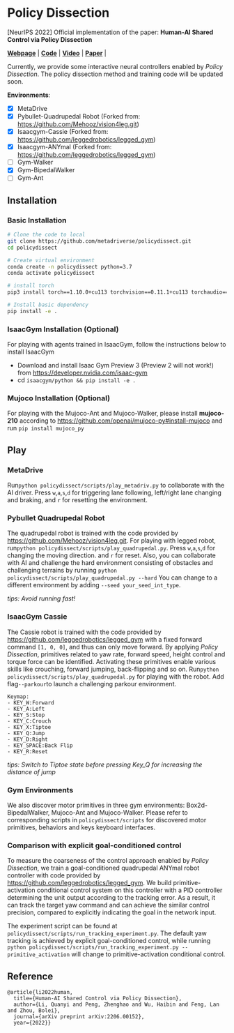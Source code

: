 # Policy Dissection

[NeurIPS 2022] Official implementation of the paper: **Human-AI Shared Control via Policy Dissection**

[**Webpage**](https://metadriverse.github.io/policydissect/) |
[**Code**](https://github.com/metadriverse/policydissect) |
[**Video**](https://youtu.be/7UmScmKMFE4) |
[**Paper**](https://arxiv.org/pdf/2206.00152.pdf) |

[comment]: <> ([**Poster**]&#40;https://github.com/decisionforce/HACO/blob/main/docs/iclr_poster.pdf&#41; )

Currently, we provide some interactive neural controllers enabled by *Policy Dissection*.
The policy dissection method and training code will be updated soon.

**Environments**:

- [x] MetaDrive
- [x] Pybullet-Quadrupedal Robot (Forked from: https://github.com/Mehooz/vision4leg.git)
- [x] Isaacgym-Cassie (Forked from: https://github.com/leggedrobotics/legged_gym)
- [x] Isaacgym-ANYmal (Forked from: https://github.com/leggedrobotics/legged_gym)
- [ ] Gym-Walker
- [x] Gym-BipedalWalker
- [ ] Gym-Ant

## Installation
### Basic Installation
```bash
# Clone the code to local
git clone https://github.com/metadriverse/policydissect.git
cd policydissect

# Create virtual environment
conda create -n policydissect python=3.7
conda activate policydissect

# install torch
pip3 install torch==1.10.0+cu113 torchvision==0.11.1+cu113 torchaudio==0.10.0+cu113 -f https://download.pytorch.org/whl/cu113/torch_stable.html

# Install basic dependency
pip install -e .
```

### IsaacGym Installation (Optional) 
For playing with agents trained in IsaacGym, follow the instructions below to install IsaacGym 
- Download and install Isaac Gym Preview 3 (Preview 2 will not work!) from https://developer.nvidia.com/isaac-gym
- cd ```isaacgym/python && pip install -e .``` 

### Mujoco Installation (Optional)
For playing with the Mujoco-Ant and Mujoco-Walker, please install **mujoco-210** according to https://github.com/openai/mujoco-py#install-mujoco and run ```pip install mujoco_py```  

## Play

### MetaDrive

Run```python policydissect/scripts/play_metadriv.py``` to collaborate with the AI driver.
Press ```w```,```a```,```s```,```d``` for triggering lane following, left/right lane changing and braking, and
```r``` for resetting the environment.

### Pybullet Quadrupedal Robot

The quadrupedal robot is trained with the code provided by https://github.com/Mehooz/vision4leg.git.
For playing with legged robot, run```python policydissect/scripts/play_quadrupedal.py```.
Press ```w```,```a```,```s```,```d``` for changing the moving direction. and ```r``` for reset.
Also, you can collaborate with AI and challenge the hard environment consisting of obstacles and challenging terrains by
running ```python policydissect/scripts/play_quadrupedal.py --hard```
You can change to a different environment by adding ```--seed your_seed_int_type```.

*tips: Avoid running fast!*

### IsaacGym Cassie
The Cassie robot is trained with the code provided by https://github.com/leggedrobotics/legged_gym with a fixed forward 
command ```[1, 0, 0]```, and thus can only move forward. By applying *Policy Dissection*, primitives related to yaw
rate, forward speed, height control and torque force can be identified. Activating these primitives
enable various skills like crouching, forward jumping, back-flipping and so on.
Run```python policydissect/scripts/play_quadrupedal.py``` for playing with the robot. Add flag```--parkour```to launch 
a challenging parkour environment.
```
Keymap:
- KEY_W:Forward
- KEY_A:Left
- KEY_S:Stop
- KEY_C:Crouch
- KEY_X:Tiptoe
- KEY_Q:Jump
- KEY_D:Right
- KEY_SPACE:Back Flip
- KEY_R:Reset
```

*tips: Switch to Tiptoe state before pressing Key_Q for increasing the distance of jump*

### Gym Environments
We also discover motor primitives in three gym environments: Box2d-BipedalWalker, Mujoco-Ant and Mujoco-Walker.
Please refer to corresponding scripts in ```policydissect/scripts``` for discovered motor primitives, behaviors and keys
keyboard interfaces.

### Comparison with explicit goal-conditioned control
To measure the coarseness of the control approach enabled by *Policy Dissection*, we train a goal-conditioned
quadrupedal ANYmal robot controller with code provided by https://github.com/leggedrobotics/legged_gym. We build 
primitive-activation conditional control system on this controller with a PID 
controller determining the unit output according to the tracking error. As a result, it can track the target yaw command
and can achieve the similar control precision, compared to explicitly indicating the goal in the network input. 

The experiment script can be found at ```policydissect/scripts/run_tracking_experiment.py```. The default yaw tracking is 
achieved by explicit goal-conditioned control, while running ```python policydissect/scripts/run_tracking_experiment.py --primitive_activation```
will change to primitive-activation conditional control.


## Reference

```
@article{li2022human,
  title={Human-AI Shared Control via Policy Dissection},
  author={Li, Quanyi and Peng, Zhenghao and Wu, Haibin and Feng, Lan and Zhou, Bolei},
  journal={arXiv preprint arXiv:2206.00152},
  year={2022}}
```
